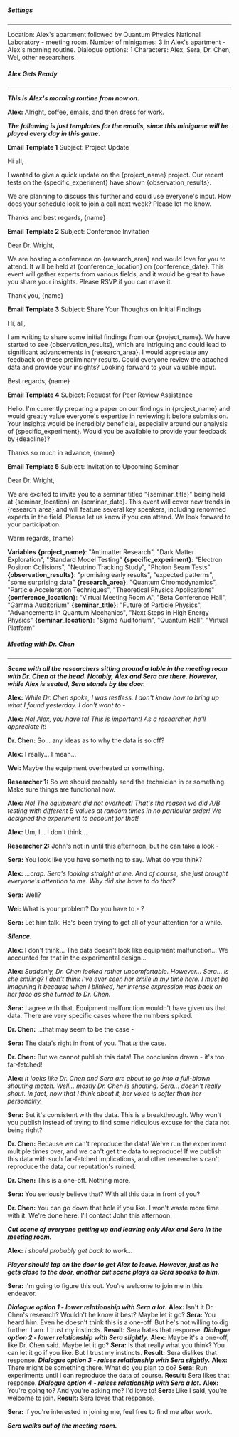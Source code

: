 ##### Settings
---
Location: Alex's apartment followed by Quantum Physics National Laboratory - meeting room.
Number of minigames: 3 in Alex's apartment - Alex's morning routine.
Dialogue options: 1
Characters: Alex, Sera, Dr. Chen, Wei, other researchers.

##### Alex Gets Ready
---
***This is Alex's morning routine from now on.***

**Alex:** Alright, coffee, emails, and then dress for work.

***The following is just templates for the emails, since this minigame will be played every day in this game.***

**Email Template 1**
Subject: Project Update

Hi all,

I wanted to give a quick update on the {project_name} project. Our recent tests on the {specific_experiment} have shown {observation_results}. 

We are planning to discuss this further and could use everyone's input. How does your schedule look to join a call next week? Please let me know. 

Thanks and best regards,
{name}

**Email Template 2**
Subject: Conference Invitation

Dear Dr. Wright,

We are hosting a conference on {research_area} and would love for you to attend. It will be held at {conference_location} on {conference_date}. This event will gather experts from various fields, and it would be great to have you share your insights. Please RSVP if you can make it.

Thank you,
{name}

**Email Template 3**
Subject: Share Your Thoughts on Initial Findings

Hi, all,

I am writing to share some initial findings from our {project_name}. We have started to see {observation_results}, which are intriguing and could lead to significant advancements in {research_area}. I would appreciate any feedback on these preliminary results. Could everyone review the attached data and provide your insights? Looking forward to your valuable input.

Best regards, 
{name}

**Email Template 4**
Subject: Request for Peer Review Assistance 

Hello. I'm currently preparing a paper on our findings in {project_name} and would greatly value everyone's expertise in reviewing it before submission. Your insights would be incredibly beneficial, especially around our analysis of {specific_experiment}. Would you be available to provide your feedback by {deadline}?

Thanks so much in advance,
{name}

**Email Template 5**
Subject: Invitation to Upcoming Seminar

Dear Dr. Wright, 

We are excited to invite you to a seminar titled "{seminar_title}" being held at {seminar_location} on {seminar_date}. This event will cover new trends in {research_area} and will feature several key speakers, including renowned experts in the field. Please let us know if you can attend. We look forward to your participation. 

Warm regards, 
{name}

**Variables**
**{project_name}**: "Antimatter Research", "Dark Matter Exploration", "Standard Model Testing"
**{specific_experiment}**: "Electron Positron Collisions", "Neutrino Tracking Study", "Photon Beam Tests"
**{observation_results}**: "promising early results", "expected patterns", "some surprising data"
**{research_area}**: "Quantum Chromodynamics", "Particle Acceleration Techniques", "Theoretical Physics Applications"
**{conference_location}**: "Virtual Meeting Room A", "Beta Conference Hall", "Gamma Auditorium"
**{seminar_title}**: "Future of Particle Physics", "Advancements in Quantum Mechanics", "Next Steps in High Energy Physics"
**{seminar_location}**: "Sigma Auditorium", "Quantum Hall", "Virtual Platform"

##### Meeting with Dr. Chen
---
***Scene with all the researchers sitting around a table in the meeting room with Dr. Chen at the head. Notably, Alex and Sera are there. However, while Alex is seated, Sera stands by the door.***

**Alex:** *While Dr. Chen spoke, I was restless. I don't know how to bring up what I found yesterday. I don't want to -*

**Alex:** *No! Alex, you have to! This is important! As a researcher, he'll appreciate it!*

**Dr. Chen:** So... any ideas as to why the data is so off?

**Alex:** I really... I mean...

**Wei:** Maybe the equipment overheated or something.

**Researcher 1:** So we should probably send the technician in or something. Make sure things are functional now.

**Alex:** *No! The equipment did not overheat! That's the reason we did A/B testing with different B values at random times in no particular order! We designed the experiment to account for that!*

**Alex:** Um, I... I don't think...

**Researcher 2:** John's not in until this afternoon, but he can take a look -

**Sera:** You look like you have something to say. What do you think?

**Alex:** *...crap. Sera's looking straight at me. And of course, she just brought everyone's attention to me. Why did she have to do that?*

**Sera:** Well?

**Wei:** What is your problem? Do you have to - ?

**Sera:** Let him talk. He's been trying to get all of your attention for a while.

***Silence.***

**Alex:** I don't think... The data doesn't look like equipment malfunction... We accounted for that in the experimental design...

**Alex:** *Suddenly, Dr. Chen looked rather uncomfortable. However... Sera... is she smiling? I don't think I've ever seen her smile in my time here. I must be imagining it because when I blinked, her intense expression was back on her face as she turned to Dr. Chen.*

**Sera:** I agree with that. Equipment malfunction wouldn't have given us that data. There are very specific cases where the numbers spiked.

**Dr. Chen:** ...that may seem to be the case -

**Sera:** The data's right in front of you. That *is* the case.

**Dr. Chen:** But we cannot publish this data! The conclusion drawn - it's too far-fetched!

**Alex:** *It looks like Dr. Chen and Sera are about to go into a full-blown shouting match. Well... mostly Dr. Chen is shouting. Sera... doesn't really shout. In fact, now that I think about it, her voice is softer than her personality.*

**Sera:** But it's consistent with the data. This is a breakthrough. Why won't you publish instead of trying to find some ridiculous excuse for the data not being right?

**Dr. Chen:** Because we can't reproduce the data! We've run the experiment multiple times over, and we can't get the data to reproduce! If we publish this data with such far-fetched implications, and other researchers can't reproduce the data, our reputation's ruined.

**Dr. Chen:** This is a one-off. Nothing more.

**Sera:** You seriously believe that? With all this data in front of you?

**Dr. Chen:** You can go down that hole if you like. I won't waste more time with it. We're done here. I'll contact John this afternoon.

***Cut scene of everyone getting up and leaving only Alex and Sera in the meeting room.***

**Alex:** *I should probably get back to work...*

***Player should tap on the door to get Alex to leave. However, just as he gets close to the door, another cut scene plays as Sera speaks to him.***

**Sera:** I'm going to figure this out. You're welcome to join me in this endeavor.

***Dialogue option 1 - lower relationship with Sera a lot.***
	**Alex:** Isn't it Dr. Chen's research? Wouldn't he know it best? Maybe let it go?
	**Sera:** You heard him. Even he doesn't think this is a one-off. But he's not willing to dig further. I am. I trust my instincts.
	**Result:** Sera hates that response.
***Dialogue option 2 - lower relationship with Sera slightly.***
	**Alex:** Maybe it's a one-off, like Dr. Chen said. Maybe let it go?
	**Sera:** Is that really what you think? You can let it go if you like. But I trust my instincts.
	**Result:** Sera dislikes that response.
***Dialogue option 3 - raises relationship with Sera slightly.***
	**Alex:** There might be something there. What do you plan to do?
	**Sera:** Run experiments until I can reproduce the data of course.
	**Result:** Sera likes that response.
***Dialogue option 4 - raises relationship with Sera a lot.***
	**Alex:** You're going to? And you're asking me? I'd love to!
	**Sera:** Like I said, you're welcome to join.
	**Result:** Sera loves that response.

**Sera:** If you're interested in joining me, feel free to find me after work.

***Sera walks out of the meeting room.***